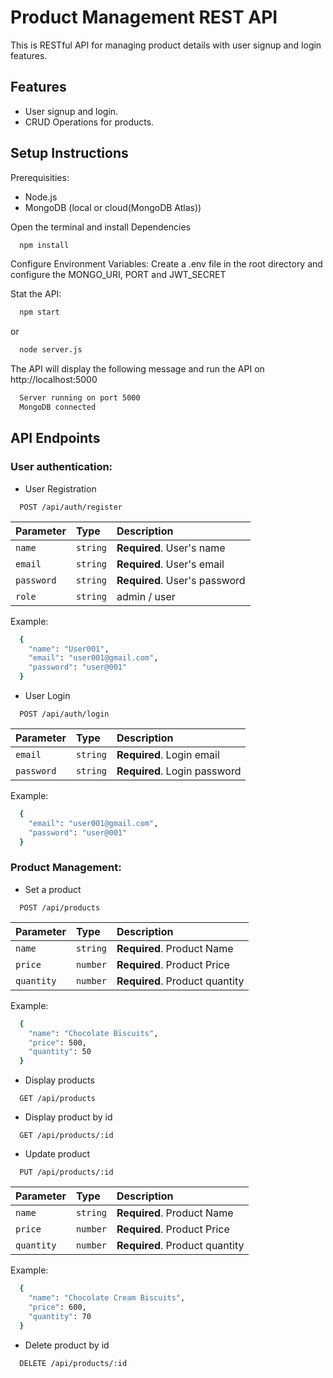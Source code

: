 
# Product Management REST API

This is RESTful API for managing product details with user signup and login features.



## Features

- User signup and login.
- CRUD Operations for products.




## Setup Instructions

Prerequisities:
- Node.js
- MongoDB (local or cloud(MongoDB Atlas))

Open the terminal and install Dependencies

```bash
  npm install
```

Configure Environment Variables:
Create a .env file in the root directory and configure the MONGO_URI, PORT and JWT_SECRET

Stat the API:

```bash
  npm start
```
or

```bash
  node server.js
```

The API will display the following message and run the API on http://localhost:5000

```bash
  Server running on port 5000
  MongoDB connected

```






## API Endpoints

### User authentication:

- User Registration

```http
  POST /api/auth/register
```
| Parameter | Type     | Description                |
| :-------- | :------- | :------------------------- |
| `name` | `string` | **Required**. User's name |
| `email` | `string` | **Required**. User's email |
| `password` | `string` | **Required**. User's password |
| `role` | `string` | admin / user |

Example:

```bash
  {
    "name": "User001",
    "email": "user001@gmail.com",
    "password": "user@001"
  }
```

- User Login

```http
  POST /api/auth/login
```

| Parameter | Type     | Description                |
| :-------- | :------- | :------------------------- |
| `email` | `string` | **Required**. Login email |
| `password` | `string` | **Required**. Login password |

Example:

```bash
  {
    "email": "user001@gmail.com",
    "password": "user@001"
  }
```

### Product Management:

- Set a product

```http
  POST /api/products
```
| Parameter | Type     | Description                |
| :-------- | :------- | :------------------------- |
| `name` | `string` | **Required**. Product Name |
| `price` | `number` | **Required**. Product Price |
| `quantity` | `number` | **Required**. Product quantity |

Example:

```bash
  {
    "name": "Chocolate Biscuits",
    "price": 500,
    "quantity": 50
  }
```

- Display products

```http
  GET /api/products
```

- Display product by id

```http
  GET /api/products/:id
```

- Update product

```http
  PUT /api/products/:id
```
| Parameter | Type     | Description                |
| :-------- | :------- | :------------------------- |
| `name` | `string` | **Required**. Product Name |
| `price` | `number` | **Required**. Product Price |
| `quantity` | `number` | **Required**. Product quantity |

Example:

```bash
  {
    "name": "Chocolate Cream Biscuits",
    "price": 600,
    "quantity": 70
  }
```

- Delete product by id

```http
  DELETE /api/products/:id
```




